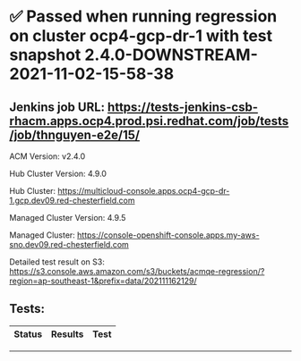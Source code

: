 # :white_check_mark: Passed when running regression on cluster ocp4-gcp-dr-1 with test snapshot 2.4.0-DOWNSTREAM-2021-11-02-15-58-38 

## Jenkins job URL: https://tests-jenkins-csb-rhacm.apps.ocp4.prod.psi.redhat.com/job/tests/job/thnguyen-e2e/15/


ACM Version: v2.4.0

Hub Cluster Version: 4.9.0

Hub Cluster: https://multicloud-console.apps.ocp4-gcp-dr-1.gcp.dev09.red-chesterfield.com

Managed Cluster Version: 4.9.5

Managed Cluster: https://console-openshift-console.apps.my-aws-sno.dev09.red-chesterfield.com

Detailed test result on S3: https://s3.console.aws.amazon.com/s3/buckets/acmqe-regression/?region=ap-southeast-1&prefix=data/202111162129/

## Tests:

|Status|Results|Test|
|---|---|---|


---

